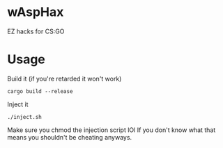 # wAspHax

EZ hacks for CS:GO

# Usage

Build it (if you're retarded it won't work)
```
cargo build --release
```

Inject it

```
./inject.sh
```

Make sure you chmod the injection script lOl
If you don't know what that means you shouldn't be cheating anyways.

